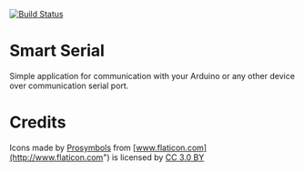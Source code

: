 [![Build Status](https://travis-ci.org/serge-14/smartserialapp.svg?branch=master)](https://travis-ci.org/serge-14/smartserialapp)

# Smart Serial

Simple application for communication with your Arduino or any other device over communication serial port.

# Credits

Icons made by [Prosymbols](http://www.flaticon.com/authors/prosymbols) from [www.flaticon.com](http://www.flaticon.com") is licensed by [CC 3.0 BY](http://creativecommons.org/licenses/by/3.0/)
